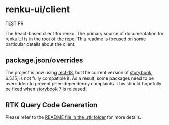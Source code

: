 # renku-ui/client

TEST PR

The React-based client for renku. The primary source of documentation for renku UI is in the [root of the repo](../). This readme is focused on some particular details about the client.

## package.json/overrides

The project is now using [rect-18](https://github.com/facebook/react/blob/main/CHANGELOG.md), but the current version of [storybook](https://github.com/storybookjs/storybook), 6.5.15, is not fully compatible it. As a result, some packages need to be overridden to prevent peer-dependency complaints. This should hopefully be fixed when [storybook 7](https://github.com/storybookjs/storybook/issues/13491) is released.

## RTK Query Code Generation

Please refer to the [README file in the .rtk folder](./.rtk/README.md) for more details.
